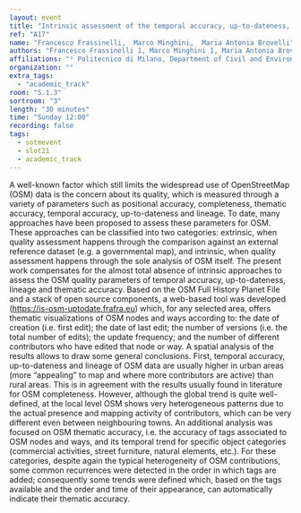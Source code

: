 ```yaml
---
layout: event
title: "Intrinsic assessment of the temporal accuracy, up-to-dateness, lineage and thematic accuracy of OpenStreetMap"
ref: "A17"
name: "Francesco Frassinelli,  Marco Minghini,  Maria Antonia Brovelli"
authors: "Francesco Frassinelli 1, Marco Minghini 1, Maria Antonia Brovelli 1"
affiliations: "¹ Politecnico di Milano, Department of Civil and Environmental Engineering,  Milano, Italy"
organization: ""
extra_tags:
  - "academic_track"
room: "S.1.3"
sortroom: "3"
length: "30 minutes"
time: "Sunday 12:00"
recording: false
tags:
  - sotmevent
  - slot21
  - academic_track
---
```

A well-known factor which still limits the widespread use of OpenStreetMap (OSM) data is the concern about its quality, which is measured through a variety of parameters such as positional accuracy, completeness, thematic accuracy, temporal accuracy, up-to-dateness and lineage. To date, many approaches have been proposed to assess these parameters for OSM. These approaches can be classified into two categories: extrinsic, when quality assessment happens through the comparison against an external reference dataset (e.g. a governmental map), and intrinsic, when quality assessment happens through the sole analysis of OSM itself. The present work compensates for the almost total absence of intrinsic approaches to assess the OSM quality parameters of temporal accuracy, up-to-dateness, lineage and thematic accuracy. Based on the OSM Full History Planet File and a stack of open source components, a web-based tool was developed (https://is-osm-uptodate.frafra.eu) which, for any selected area, offers thematic visualizations of OSM nodes and ways according to: the date of creation (i.e. first edit); the date of last edit; the number of versions (i.e. the total number of edits); the update frequency; and the number of different contributors who have edited that node or way. A spatial analysis of the results allows to draw some general conclusions. First, temporal accuracy, up-to-dateness and lineage of OSM data are usually higher in urban areas (more “appealing” to map and where more contributors are active) than rural areas. This is in agreement with the results usually found in literature for OSM completeness. However, although the global trend is quite well-defined, at the local level OSM shows very heterogeneous patterns due to the actual presence and mapping activity of contributors, which can be very different even between neighbouring towns. An additional analysis was focused on OSM thematic accuracy, i.e. the accuracy of tags associated to OSM nodes and ways, and its temporal trend for specific object categories (commercial activities, street furniture, natural elements, etc.). For these categories, despite again the typical heterogeneity of OSM contributions, some common recurrences were detected in the order in which tags are added; consequently some trends were defined which, based on the tags available and the order and time of their appearance, can automatically indicate their thematic accuracy.